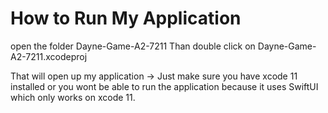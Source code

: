 # How to Run My Application

open the folder Dayne-Game-A2-7211
Than double click on Dayne-Game-A2-7211.xcodeproj

That will open up my application -> Just make sure you have xcode 11 installed or you wont be able to run the application because it uses SwiftUI which only works on xcode 11.
